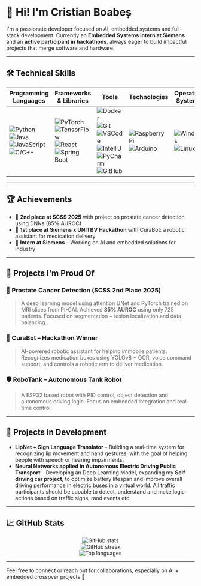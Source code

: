 # 👋 Hi! I'm Cristian Boabeș

I'm a passionate developer focused on AI, embedded systems and full-stack development. Currently an **Embedded Systems intern at Siemens** and an **active participant in hackathons**, always eager to build impactful projects that merge software and hardware.

---

## 🛠️ Technical Skills

| Programming Languages | Frameworks & Libraries | Tools | Technologies | Operating Systems |
|-----------------------|------------------------|-------|---------------|--------------------|
| ![Python](https://img.shields.io/badge/-Python-3776AB?logo=python&logoColor=white&style=flat) ![Java](https://img.shields.io/badge/-Java-007396?logo=java&logoColor=white&style=flat) ![JavaScript](https://img.shields.io/badge/-JavaScript-F7DF1E?logo=javascript&logoColor=black&style=flat) ![C/C++](https://img.shields.io/badge/-C/C++-00599C?logo=c%2B%2B&logoColor=white&style=flat) | ![PyTorch](https://img.shields.io/badge/-PyTorch-EE4C2C?logo=pytorch&logoColor=white&style=flat) ![TensorFlow](https://img.shields.io/badge/-TensorFlow-FF6F00?logo=tensorflow&logoColor=white&style=flat) ![React](https://img.shields.io/badge/-React-61DAFB?logo=react&logoColor=black&style=flat) ![Spring Boot](https://img.shields.io/badge/-SpringBoot-6DB33F?logo=spring&logoColor=white&style=flat) | ![Docker](https://img.shields.io/badge/-Docker-2496ED?logo=docker&logoColor=white&style=flat) ![Git](https://img.shields.io/badge/-Git-F05032?logo=git&logoColor=white&style=flat) ![VSCode](https://img.shields.io/badge/-VSCode-007ACC?logo=visualstudiocode&logoColor=white&style=flat) ![IntelliJ](https://img.shields.io/badge/-IntelliJIDEA-000000?logo=intellijidea&logoColor=white&style=flat) ![PyCharm](https://img.shields.io/badge/-PyCharm-000000?logo=pycharm&logoColor=white&style=flat) ![GitHub](https://img.shields.io/badge/-GitHub-181717?logo=github&logoColor=white&style=flat) | ![Raspberry Pi](https://img.shields.io/badge/-RaspberryPi-C51A4A?logo=raspberrypi&logoColor=white&style=flat) ![Arduino](https://img.shields.io/badge/-Arduino-00979D?logo=arduino&logoColor=white&style=flat) | ![Windows](https://img.shields.io/badge/-Windows-0078D6?logo=windows&logoColor=white&style=flat) ![Linux](https://img.shields.io/badge/-Linux-FCC624?logo=linux&logoColor=black&style=flat) |

---

## 🏆 Achievements

- 🥈 **2nd place at SCSS 2025** with project on prostate cancer detection using DNNs (85% AUROC)
- 🥇 **1st place at Siemens x UNITBV Hackathon** with CuraBot: a robotic assistant for medication delivery
- 💼 **Intern at Siemens** – Working on AI and embedded solutions for industry

---

## 🚀 Projects I'm Proud Of

### 🔬 Prostate Cancer Detection (SCSS 2nd Place 2025)
> A deep learning model using attention UNet and PyTorch trained on MRI slices from PI-CAI. Achieved **85% AUROC** using only 725 patients. Focused on segmentation + lesion localization and data balancing.

### 🦾 CuraBot – Hackathon Winner
> AI-powered robotic assistant for helping immobile patients. Recognizes medication boxes using YOLOv8 + OCR, voice command support, and controls a robotic arm to deliver medication.

### 🛡️ RoboTank – Autonomous Tank Robot
> A ESP32 based robot with PID control, object detection and autonomous driving logic. Focus on embedded integration and real-time control.

---

## 🧪 Projects in Development

- **LipNet + Sign Language Translator** – Building a real-time system for recognizing lip movement and hand gestures, with the goal of helping people with speech or hearing impairments.
- **Neural Networks applied in Autonomous Electric Driving Public Transport** – Developing an Deep Learning Model, expanding my **Self driving car project**, to optimize battery lifespan and improve overall driving performance in electric buses in a virtual world. All traffic participants should be capable to detect, understand and make logic actions based on traffic signs, raod events etc.
---

## 📈 GitHub Stats

<p align="center">
  <img src="https://github-readme-stats.vercel.app/api?username=devcristi&show_icons=true&theme=github_dark" alt="GitHub stats" />
  <br>
  <img src="https://github-readme-streak-stats.herokuapp.com/?user=devcristi&theme=github-dark" alt="GitHub streak" />
  <br>
  <img src="https://github-readme-stats.vercel.app/api/top-langs/?username=devcristi&layout=compact&theme=github_dark" alt="Top languages" />
</p>

---

Feel free to connect or reach out for collaborations, especially on AI + embedded crossover projects 🚀
